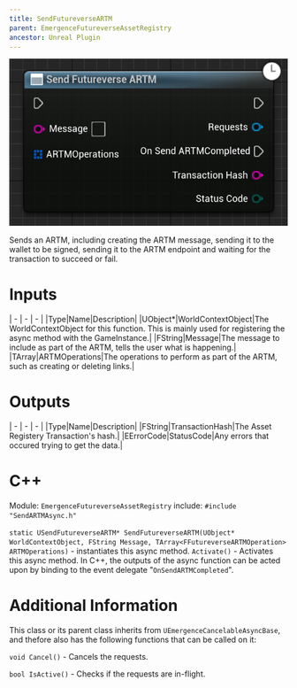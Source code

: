 ```yaml
---
title: SendFutureverseARTM
parent: EmergenceFutureverseAssetRegistry
ancestor: Unreal Plugin
---
```


![](SendFutureverseARTM.PNG)

Sends an ARTM, including creating the ARTM message, sending it to the wallet to be signed, sending it to the ARTM endpoint and waiting for the transaction to succeed or fail.

# Inputs

| - | - | - |
|Type|Name|Description|
|UObject\*|WorldContextObject|The WorldContextObject for this function. This is mainly used for registering the async method with the GameInstance.|
|FString|Message|The message to include as part of the ARTM, tells the user what is happening.|
|TArray<FFutureverseARTMOperation>|ARTMOperations|The operations to perform as part of the ARTM, such as creating or deleting links.|

# Outputs

| - | - | - |
|Type|Name|Description|
|FString|TransactionHash|The Asset Registery Transaction's hash.|
|EErrorCode|StatusCode|Any errors that occured trying to get the data.|

# C++
Module: `EmergenceFutureverseAssetRegistry`
include: `#include "SendARTMAsync.h"`

`static USendFutureverseARTM* SendFutureverseARTM(UObject* WorldContextObject, FString Message, TArray<FFutureverseARTMOperation> ARTMOperations)` - instantiates this async method.
`Activate()` - Activates this async method.
In C++, the outputs of the async function can be acted upon by binding to the event delegate "`OnSendARTMCompleted`".

# Additional Information

This class or its parent class inherits from `UEmergenceCancelableAsyncBase`, and thefore also has the following functions that can be called on it:

`void Cancel()` - Cancels the requests.

`bool IsActive()` - Checks if the requests are in-flight.